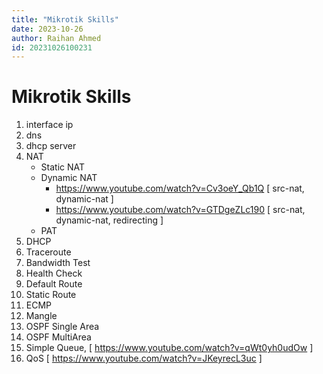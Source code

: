 ```yaml
---
title: "Mikrotik Skills"
date: 2023-10-26
author: Raihan Ahmed
id: 20231026100231
---
```


# Mikrotik Skills
1. interface ip
2. dns
3. dhcp server
4. NAT
   *  Static NAT
   *  Dynamic NAT
       *  https://www.youtube.com/watch?v=Cv3oeY_Qb1Q [ src-nat, dynamic-nat ]
       *  https://www.youtube.com/watch?v=GTDgeZLc190  [ src-nat, dynamic-nat, redirecting ]
   *  PAT
5. DHCP
6. Traceroute
7. Bandwidth Test
8. Health Check
9. Default Route
10. Static Route
11. ECMP
12. Mangle
13. OSPF Single Area
14. OSPF MultiArea
15. Simple Queue, [ https://www.youtube.com/watch?v=qWt0yh0udOw ]
16. QoS [ https://www.youtube.com/watch?v=JKeyrecL3uc ]
	